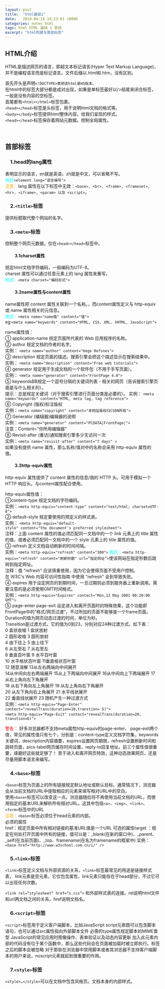```yaml
---
layout: post
title:  "html基础1"
date:   2019-04-18 19:23:01 +0800
categories: notes html
tags: html HTML 基础 1 首部
excerpt: "html构建与首部标签"
---
```


## HTML介绍

HTML是描述网页的语言，即超文本标记语言(Hyper Text Markup Language)，并不是编程语言而是标记语言。文件后缀以.html和.htm，没有区别。  

首先开头是声明`<!DOCTYPE>表明该html是H5版本。`  
在html中的标签大部分都是成对出现，如果是单标签最好以/>结尾来闭合标签，一般是没有内容的空标签。  
首尾都有`<html></html>`标签包裹。  
`<head></head>`标签是头标签，用于说明html文档的格式等。  
`<body></body>`标签提供html整体内容，给我们呈现的样式。  
`<head></head>`标签保存着网站元数据。控制全局属性。

&emsp;  

## 首部标签

### &emsp;1.head的lang属性

表明显示的语言，en就是英语，zh就是中文，可以省略不写。  
<font color="aqua">格式</font>`<element lang="语言编号">`  
<font color="orange">注意：</font>lang 属性在以下标签中无效：`<base>, <br>, <frame>, <frameset>, <hr>, <iframe>, <param> 以及 <script>`。

### &emsp;2.`<title>`标签

提供标题取代整个网站的名字。

### &emsp;3.`<meta>`标签

控制整个网页元数据，仅在`<head></head>`标签中。

#### &emsp;&emsp; 3.1charset属性

规定html文档字符编码，一般编码为UTF-8。  
charset 属性可以通过任意元素上的 lang 属性来重写。  
<font color="aqua">格式：</font>`<meta charset="编码形式">`

#### &emsp;&emsp; 3.2name属性与content属性

name属性把 content 属性关联到一个名称。，而content属性定义与 http-equiv 或 name 属性相关的元信息。  
<font color="aqua">格式：</font>`<meta name="name值" content="值">`  
eg:`<meta name="keywords" content="HTML, CSS, XML, XHTML, JavaScript">`

name属性值：  
① application-name 规定页面所代表的 Web 应用程序的名称。  
② author 规定文档的作者的名字。  
实例： `<meta name="author" content="Hege Refsnes">`  
③ description 规定页面的描述。搜索引擎会把这个描述显示在搜索结果中。  
实例： `<meta name="description" content="Free web tutorials">`  
④ generator 规定用于生成文档的一个软件包（不用于手写页面）。  
实例： `<meta name="generator" content="FrontPage 4.0">`  
⑤ keywordsBB规定一个逗号分隔的关键词列表 - 相关的网页（告诉搜索引擎页面是与什么相关的）。  
提示：总是规定关键词（对于搜索引擎进行页面分类是必要的）。 
实例： `<meta name="keywords" content="HTML, meta tag, tag reference">`  
⑥ Copyright (版权)标注版权  
实例：`<meta name="copyright" content="本网站版权归CSDN所有">`  
⑦ Generator (编辑器)编辑器的说明  
实例：`<meta name="generator" content="PCDATA|FrontPage|">`  
注意：Content="你所用编辑器"  
⑧ Revisit-after (重访)通知搜索引擎多少天访问一次  
实例：`<meta name="revisit-after" content="7 days" >`  
如果没有提供 name 属性，那么名称/值对中的名称会采用 http-equiv 属性的值。  

#### &emsp;&emsp; 3.3http-equiv属性

http-equiv 属性提供了 content 属性的信息/值的 HTTP 头。可用于模拟一个 HTTP 响应头。与content属性配合使用。

http-equiv属性值：  
①content-type 规定文档的字符编码。  
实例：`<meta http-equiv="content-type" content="text/html; charset=UTF-8">`  
② default-style 规定要使用的预定义的样式表。  
实例：
`<meta http-equiv="default-style" content="the document's preferred stylesheet">`  
注释：上面 content 属性的值必须匹配同一文档中的一个 link 元素上的 title 属性的值，或者必须匹配同一文档中的一个 style 元素上的 title 属性的值。  
③ refresh 定义文档自动刷新的时间间隔。  
实例：`<meta http-equiv="refresh" content="300">`
<font color="aqua">格式：</font>`<meta http-equiv="refresh" content="刷新秒数" url=”指定网址”>`使该网站在指定秒数后跳转到指定网址。  
注释：值 "refresh" 应该慎重使用，因为它会使得页面不受用户控制。在 W3C's Web 内容可访问性指南 中使用 "refresh" 会到导致失败。  
④ expires 用于设定网页的到期时间，一旦过期则必须到服务器上重新调用。需要注意的是必须使用GMT时间格式。  
实例：`<meta http-equiv="Expires" contect="Mon,12 May 2001 00:20:00 GMT">`  
⑤ page-enter page-exit 设定进入和离开页面时的特殊效果，这个功能即FrontPage中的“格式/网页过渡”，不过所加的页面不能够是一个frame页面。Duration的值为网页动态过渡的时间，单位为秒。  
Transition是过渡方式，它的值为0到23，分别对应24种过渡方式。如下表：  
0 盒状收缩 1 盒状放射  
2 圆形收缩 3 圆形放射  
4 由下往上 5 由上往下  
6 从左至右 7 从右至左  
8 垂直百叶窗 9 水平百叶窗  
10 水平格状百叶窗 11垂直格状百叶窗  
12 随意溶解 13从左右两端向中间展开  
14从中间向左右两端展开 15从上下两端向中间展开
16从中间向上下两端展开 17 从右上角向左下角展开  
18 从右下角向左上角展开 19 从左上角向右下角展开  
20 从左下角向右上角展开 21 水平线状展开  
22 垂直线状展开 23 随机产生一种过渡方式  
实例：`<meta http-equiv="Page-Enter" contect="revealTrans(duration=10,transtion= 5)">`  
`<meta http-equiv="Page-Exit" contect="revealTrans(duration=20，transtion=6)">`  

<font color="red">警告：</font>
好多浏览器都不支持meta属性http-equiv的page-enter、 page-exit两个值，常见的属性值只有七个，分别是：content-type定义文档字符集，keywords关键词，description内容摘要，expires设置网页期限，refresh设置刷新时间和跳转页面，pics-label网页缓存时间设置，reply-to回复地址。前三个属性值很重要，琢磨好这些就足够了！
至于进入和离开网页特效，这种动态效果网页，还是尽量用脚本语言来编写。

### &emsp;4.`<base>`标签

`<base>`标签为页面上的所有链接规定默认地址或默认目标。通常情况下，浏览器会从当前文档的URL中提取相应的元素来填写相对URL中的空白。  
使用`<base>`标签可以改变这一点。浏览器随后将不再使用当前文档的URL，而使用指定的基本URL来解析所有相对URL。这其中包括`<a>`、`<img>`、`<link>`、`<form>`标签中的URL  
<font color="orange">注意：</font>`<base>`标签必须位于head元素的内部。  
必须的属性  
href：规定页面中所有相对链接的基准URL值是一个URL
可选的属性target ：规定在何处打开页面中所有的链接，值可以是：_blank(在新的窗口中)、_parent、_self(在当前页面)、_top、framename(在名为framename的框架中)
实例：`<base href="http://www.w3school.com.cn/i/" />`

### &emsp;5.`<link>`标签

`<link>`标签定义文档与外部资源的关系，`<link>`标签最常见的用途是链接样式表， link元素是空元素，它仅包含属性，link元素只能存在于head部分，不过它可以出现任何次数。  

`<link rel=“stylesheet” href=“s.css”>` 和外部样式表的连接。rel说明html文件和url两文档之间的关系，href说明文档名。

### &emsp;6.`<script>`标签

`<script>`标签用于定义客户端脚本，比如JavaScript
script元素既可以包含脚本语句，也可以通过src属性指向外部脚本文件
必需的type属性规定脚本的MIME类型
JavaScript的常见应用时图像操作、表单验证以及动态内容更新
加入此元素内部的代码没有位于某个函数中，那么这些代码会在页面被加载时被立即执行。<frameset>标签之后的脚本会被忽略
对于那些在浏览器中禁用脚本或者其浏览器不支持客户端脚本的用户来说，noscript元素就起到很重要的作用。

### &emsp;7.`<style>`标签

`<style>…</style>`可以在文档中包含风格页。文档本身的内部样式。
